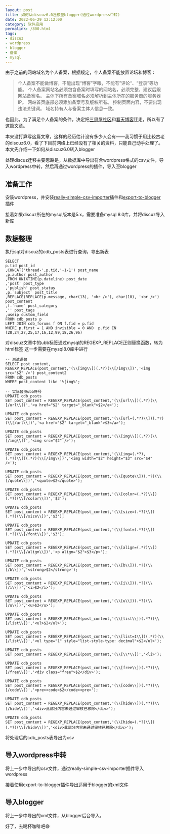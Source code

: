 ```yaml
---
layout: post
title: 如何从discuz6.0迁移至blogger(通过wordpress中转)
date: 2022-06-29 12:12:00
category: 软件应用
permalink: /800.html
tags:
- discuz
- wordpress
- blogger
- 备案
- mysql
---
```


由于之前的网站域名为个人备案，根据规定，个人备案不能放置论坛和博客：

> 个人备案不能做博客，不能出现“博客”字眼，不能有”评论“、“登录”等功能。
> 个人备案网站名必须包含备案时填写的网站名，必须完整，建议后跟网站备案名。
> 主体下所有备案域名必须解析到主体所在的服务商的服务器IP。
> 网站首页底部必须添加备案号及版权所有。
> 控制页面内容，不要出现违法关键词。
> 域名持有人与备案主体人信息一致。

也因此，为了满足个人备案的条件，决定把[三思屋社区](https://3sv.ktsee.net)和[看天博客](https://hi.ktsee.net)迁走，所以有了这篇文章。

本来没打算写这篇文章，这样的经历估计没有多少人会有——我习惯于用比较古老的discuz6.0，看了下目前网络上已经没有了相关的资料，只能自己动手处理了。本文先介绍一下如何从discuz6.0转入blogger

处理discuz迁移主要思路是，从数据库中导出符合wordpress格式的csv文件，导入wordpress中转，然后再通过wordpress的插件，导入至blogger

## 准备工作
安装wordpress，并安装[really-simple-csv-importer](https://wordpress.org/plugins/really-simple-csv-importer/)插件和[export-to-blogger](https://wordpress.org/plugins/export-to-blogger/)插件

接着如果discuz所在的mysql版本是5.x，需要准备mysql 8.0库，并将discuz导入新库

## 数据整理

执行sql对discuz的cdb_posts表进行查询，导出新表
```mysql
SELECT 
p.tid post_id
,CONCAT('thread-',p.tid,'-1-1') post_name
,p.author post_author
,FROM_UNIXTIME(p.dateline) post_date
,'post' post_type
,'publish' post_status
,p.`subject` post_title
,REPLACE(REPLACE(p.message, char(13), '<br />'), char(10), '<br />') post_content
,f.`name` post_category
,'' post_tags
,useip custom_field
FROM cdb_posts p
LEFT JOIN cdb_forums f ON f.fid = p.fid
WHERE p.first = 1 AND invisible = 0 AND  p.fid IN (28,24,27,25,17,16,12,99,18,26,96)
```

对discuz文章中的ubb标签通过mysql的REGEXP_REPLACE正则替换函数，转为html标签
这一步需要在mysql8.0库中进行
```mysql
-- 测试语句
SELECT post_content,
REGEXP_REPLACE(post_content,'(\\[img\\])(.*?)(\\[/img\\])','<img src="$2" />') post_content2
FROM cdb_posts
WHERE post_content like '%[img%';

-- 实际替换ubb符号
UPDATE cdb_posts
SET post_content = REGEXP_REPLACE(post_content,'(\\[url\\])(.*?)(\\[/url\\])','<a href="$2" target="_blank">$2</a>');

UPDATE cdb_posts
SET post_content = REGEXP_REPLACE(post_content,'(\\[url=(.*?)\\])(.*?)(\\[/url\\])','<a href="$2" target="_blank">$3</a>');

UPDATE cdb_posts
SET post_content = REGEXP_REPLACE(post_content,'(\\[img\\])(.*?)(\\[/img\\])','<img src="$2" />');

UPDATE cdb_posts
SET post_content = REGEXP_REPLACE(post_content,'(\\[img=(.*?),(.*?)\\])(.*?)(\\[/img\\])','<img width="$2" height="$3" src="$4" />');

UPDATE cdb_posts
SET post_content = REGEXP_REPLACE(post_content,'(\\[quote\\])(.*?)(\\[/quote\\])','<quote>$2</quote>');

UPDATE cdb_posts
SET post_content = REGEXP_REPLACE(post_content,'(\\[color=(.*?)\\])(.*?)(\\[/color\\])','$3');

UPDATE cdb_posts
SET post_content = REGEXP_REPLACE(post_content,'(\\[size=(.*?)\\])(.*?)(\\[/size\\])','$3');

UPDATE cdb_posts
SET post_content = REGEXP_REPLACE(post_content,'(\\[font=(.*?)\\])(.*?)(\\[/font\\])','$3');

UPDATE cdb_posts
SET post_content = REGEXP_REPLACE(post_content,'(\\[align=(.*?)\\])(.*?)(\\[/align\\])','<p align="$2">$3</p>');

UPDATE cdb_posts
SET post_content = REGEXP_REPLACE(post_content,'(\\[b\\])(.*?)(\\[/b\\])','<strong>$2</strong>');

UPDATE cdb_posts
SET post_content = REGEXP_REPLACE(post_content,'(\\[i\\])(.*?)(\\[/i\\])','<i>$2</i>');

UPDATE cdb_posts
SET post_content = REGEXP_REPLACE(post_content,'(\\[u\\])(.*?)(\\[/u\\])','<u>$2</u>');

UPDATE cdb_posts
SET post_content = REGEXP_REPLACE(post_content,'(\\[list\\])(.*?)(\\[/list\\])','<ul>$2</ul>');

UPDATE cdb_posts
SET post_content = REGEXP_REPLACE(post_content,'(\\[list=1\\])(.*?)(\\[/list\\])','<ul type="1" style="list-style-type: decimal">$2</ul>');

UPDATE cdb_posts
SET post_content = REGEXP_REPLACE(post_content,'(\\[\\*\\])','<li>');

UPDATE cdb_posts
SET post_content = REGEXP_REPLACE(post_content,'(\\[free\\])(.*?)(\\[/free\\])','<div class="free">$2</div>');

UPDATE cdb_posts
SET post_content = REGEXP_REPLACE(post_content,'(\\[code\\])(.*?)(\\[/code\\])','<pre><code>$2</code><pre>');

UPDATE cdb_posts
SET post_content = REGEXP_REPLACE(post_content,'(\\[hide\\])(.*?)(\\[/hide\\])','<div>此部分内容未通过审核已移除</div>');

UPDATE cdb_posts
SET post_content = REGEXP_REPLACE(post_content,'(\\[hide=(.*?)\\])(.*?)(\\[/hide\\])','<div>此部分内容未通过审核已移除</div>');
```

将处理后的cdb_posts表导出为csv

## 导入wordpress中转

将上一步中导出的csv文件，通过really-simple-csv-importer插件导入wordpress

接着使用export-to-blogger插件导出适用于blogger的xml文件

## 导入blogger

将上一步中导出的xml文件，从blogger后台导入。

好了，去喝杯咖啡吧😄